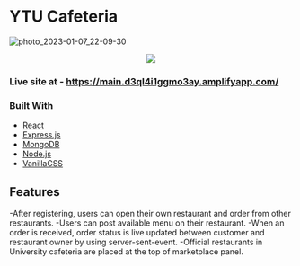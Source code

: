 # YTU Cafeteria
![photo_2023-01-07_22-09-30](https://user-images.githubusercontent.com/78092551/211159211-1119ae05-6cd3-47a5-b3e8-f06f8553cd0d.jpg)
<p align="center">
  <img src="https://user-images.githubusercontent.com/78092551/211159211-1119ae05-6cd3-47a5-b3e8-f06f8553cd0d.jpg">
</p>

### Live site at - https://main.d3ql4i1ggmo3ay.amplifyapp.com/

<!-- TODO: Add a screenshot of the live project.
    1. Link to a 'live demo.'
    2. Describe your overall experience in a couple of sentences.
    3. List a few specific technical things that you learned or improved on.
    4. Share any other tips or guidance for others attempting this or something similar.
 -->

### Built With
- [React](https://reactjs.org/)
- [Express.js](https://expressjs.com/)
- [MongoDB](https://www.mongodb.com/)
- [Node.js](https://nodejs.org/en/)
- [VanillaCSS](https://www.w3.org/Style/CSS/Overview.en.html)

<!-- TODO: List any MAJOR libraries/frameworks (e.g. React, Tailwind) with links to their homepages. -->

## Features

-After registering, users can open their own restaurant and order from other restaurants.
-Users can post available menu on their restaurant.
-When an order is received, order status is live updated between customer and restaurant owner by using server-sent-event.
-Official restaurants in University cafeteria are placed at the top of marketplace panel.

<!-- TODO: List what specific 'user problems' that this application solves. -->

<!-- ## Contact -->

<!-- TODO: Include icons and links to your RELEVANT, PROFESSIONAL 'DEV-ORIENTED' social media. LinkedIn and dev.to are minimum. -->

<!-- ## Acknowledgements -->

<!-- TODO: List any blog posts, tutorials or plugins that you may have used to complete the project. Only list those that had a significant impact. Obviously, we all 'Google' stuff while working on our things, but maybe something in particular stood out as a 'major contributor' to your skill set for this project. -->
